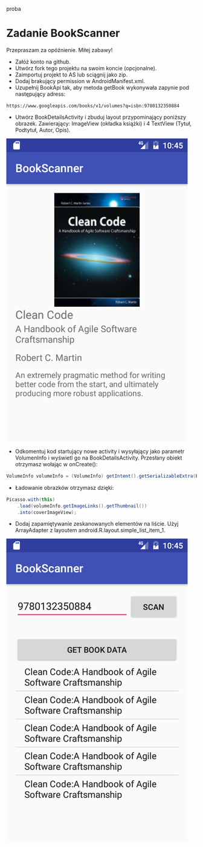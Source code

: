 proba

Zadanie BookScanner
===================
Przepraszam za opóźnienie. Miłej zabawy!

* Załóż konto na github.
* Utwórz fork tego projektu na swoim koncie (opcjonalne).
* Zaimportuj projekt to AS lub sciągnij jako zip.
* Dodaj brakujący permission w AndroidManifest.xml.
* Uzupełnij BookApi tak, aby metoda getBook wykonywała zapynie pod następujący adress:
```
https://www.googleapis.com/books/v1/volumes?q=isbn:9780132350884
```
* Utwórz BookDetailsActivity i zbuduj layout przypominający poniższy obrazek. Zawierający: ImageView (okładka książki) i 4 TextView (Tytuł, Podtytuł, Autor, Opis).

![Szczegóły](details.png)

* Odkomentuj kod startujący nowe activity i wysyłający jako parametr VolumenInfo i wyświetl go na BookDetailsActivity. Przesłany obiekt otrzymasz wołając w onCreate():

```java
VolumeInfo volumeInfo = (VolumeInfo) getIntent().getSerializableExtra(BookScannerActivity.VOLUME_INFO_EXTRA);
```

* Ładowanie obrazków otrzymasz dzięki:

```java
Picasso.with(this)
    .load(volumeInfo.getImageLinks().getThumbnail())
    .into(coverImageView);
```

* Dodaj zapamiętywanie zeskanowanych elementów na liście. Użyj ArrayAdapter<VolumeInfo> z layoutem android.R.layout.simple\_list\_item\_1.

![Lista książek](list.png)
